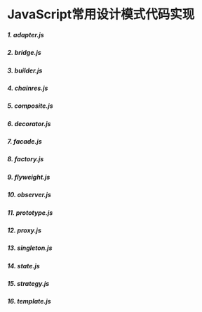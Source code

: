 JavaScript常用设计模式代码实现
======================

##### 1. adapter.js 
##### 2. bridge.js 
##### 3. builder.js 
##### 4. chainres.js 
##### 5. composite.js 
##### 6. decorator.js 
##### 7. facade.js 
##### 8. factory.js 
##### 9. flyweight.js 
##### 10. observer.js 
##### 11. prototype.js 
##### 12. proxy.js 
##### 13. singleton.js 
##### 14. state.js 
##### 15. strategy.js 
##### 16. template.js 
